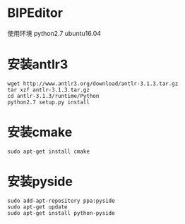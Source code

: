 # BIPEditor

使用环境 python2.7 ubuntu16.04

# 安装antlr3

```
wget http://www.antlr3.org/download/antlr-3.1.3.tar.gz
tar xzf antlr-3.1.3.tar.gz
cd antlr-3.1.3/runtime/Python
python2.7 setup.py install
```

# 安装cmake

```
sudo apt-get install cmake
```

# 安装pyside 

```
sudo add-apt-repository ppa:pyside
sudo apt-get update
sudo apt-get install python-pyside
```
